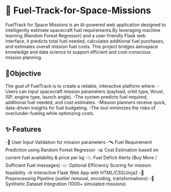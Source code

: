 # 🚀 Fuel-Track-for-Space-Missions 
FuelTrack for Space Missions is an AI-powered web application designed to intelligently estimate spacecraft fuel requirements.By leveraging machine learning (Random Forest Regressor) and a user-friendly Flask web interface, it predicts total fuel needed, calculates additional fuel purchases, and estimates overall mission fuel costs.
This project bridges aerospace knowledge and data science to support efficient and cost-conscious mission planning.
## 🎯Objective 
The goal of FuelTrack is to create a reliable, interactive platform where:
-Users can input spacecraft mission parameters (payload, orbit type, thrust, ISP, engine type, launch angle).
-The system predicts fuel required, additional fuel needed, and cost estimates.
-Mission planners receive quick, data-driven insights for fuel budgeting.
-The tool minimizes the risks of over/under-fueling while optimizing costs.
## ✨ Features 
-🔐 User Input Validation for mission parameters
-🛰️ Fuel Requirement Prediction using Random Forest Regressor
-📊 Cost Estimation based on current fuel availability & price per kg
-📉 Fuel Deficit Alerts (Buy More / Sufficient Fuel messages)
-📈 Optional Efficiency Scoring for mission feasibility
-🌐 Interactive Flask Web App with HTML/CSS/Jinja2
-🧹 Preprocessing Pipeline (outlier removal, encoding, transformations)
-📂 Synthetic Dataset Integration (1000+ simulated missions)
